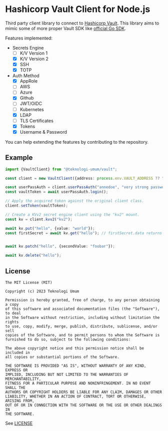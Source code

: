 # Hashicorp Vault Client for Node.js

Third party client library to connect to [Hashicorp Vault](https://www.vaultproject.io/). This library aims
to mimic some of more proper Vault SDK like [official Go SDK](https://pkg.go.dev/github.com/hashicorp/vault/api).

Features implemented:

- Secrets Engine
  - [ ] K/V Version 1
  - [x] K/V Version 2
  - [x] SSH
  - [x] TOTP
- Auth Method
  - [x] AppRole
  - [ ] AWS
  - [ ] Azure
  - [x] Github
  - [ ] JWT/OIDC
  - [ ] Kubernetes
  - [x] LDAP
  - [ ] TLS Certificates
  - [x] Tokens
  - [x] Username & Password

You can help extending the features by contributing to the repository.

## Example

```ts
import {VaultClient} from "@teknologi-umum/vault";

const client = new VaultClient({address: process.env.VAULT_ADDRESS ?? "http://localhost:8200/"});

const userPassAuth = client.userPassAuth("annedoe", "very strong password");
const vaultToken = await userPassAuth.login();

// Apply the acquired token against the original client class.
client.setToken(vaultToken);

// Create a KVv2 secret engine client using the "kv2" mount.
const kv = client.kvv2("kv2");

await kv.put("hello", {value: "world"});
const firstSecret = await kv.get("hello"); // firstSecret.data returns '{ value: "world" }'


await kv.patch("hello", {secondValue: "foobar"});

await kv.delete("hello");
```

## License

```
The MIT License (MIT)

Copyright (c) 2023 Teknologi Umum

Permission is hereby granted, free of charge, to any person obtaining a copy
of this software and associated documentation files (the "Software"), to deal
in the Software without restriction, including without limitation the rights
to use, copy, modify, merge, publish, distribute, sublicense, and/or sell
copies of the Software, and to permit persons to whom the Software is
furnished to do so, subject to the following conditions:

The above copyright notice and this permission notice shall be included in
all copies or substantial portions of the Software.

THE SOFTWARE IS PROVIDED "AS IS", WITHOUT WARRANTY OF ANY KIND, EXPRESS OR
IMPLIED, INCLUDING BUT NOT LIMITED TO THE WARRANTIES OF MERCHANTABILITY,
FITNESS FOR A PARTICULAR PURPOSE AND NONINFRINGEMENT. IN NO EVENT SHALL THE
AUTHORS OR COPYRIGHT HOLDERS BE LIABLE FOR ANY CLAIM, DAMAGES OR OTHER
LIABILITY, WHETHER IN AN ACTION OF CONTRACT, TORT OR OTHERWISE, ARISING FROM,
OUT OF OR IN CONNECTION WITH THE SOFTWARE OR THE USE OR OTHER DEALINGS IN
THE SOFTWARE.
```

See [LICENSE](./LICENSE)
